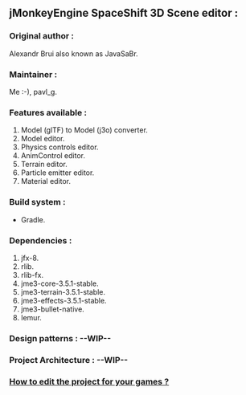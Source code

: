 ## jMonkeyEngine SpaceShift 3D Scene editor : 

### Original author : 
Alexandr Brui also known as JavaSaBr.

### Maintainer :
Me :-), pavl_g.

### Features available :
1) Model (glTF) to Model (j3o) converter.
2) Model editor.
3) Physics controls editor.
4) AnimControl editor.
5) Terrain editor.
6) Particle emitter editor.
7) Material editor.

### Build system : 
- Gradle.

### Dependencies : 
1) jfx-8.
2) rlib.
3) rlib-fx.
4) jme3-core-3.5.1-stable.
5) jme3-terrain-3.5.1-stable.
6) jme3-effects-3.5.1-stable.
7) jme3-bullet-native.
8) lemur.

### Design patterns : --WIP--

### Project Architecture : --WIP--

### [How to edit the project for your games ?](https://github.com/jMonkeyEngine-SpaceShift-Editor/SS-Editor/wiki) 

